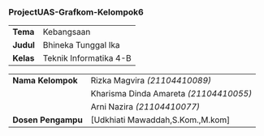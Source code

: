 ### ProjectUAS-Grafkom-Kelompok6
|||
|--|--|
| **Tema** | Kebangsaan
| **Judul** | Bhineka Tunggal Ika
| **Kelas** | Teknik Informatika 4-B

|||
|--|--|
|**Nama Kelompok**| Rizka Magvira *(21104410089)*
|  | Kharisma Dinda Amareta *(21104410055)*
|  | Arni Nazira *(21104410077)*
| **Dosen Pengampu** | [Udkhiati Mawaddah,S.Kom.,M.kom] 

